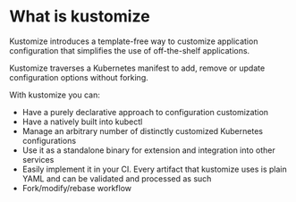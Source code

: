 # What is kustomize

Kustomize introduces a template-free way to customize application configuration that simplifies the use of off-the-shelf applications.  

Kustomize traverses a Kubernetes manifest to add, remove or update configuration options without forking.

With kustomize you can:
- Have a purely declarative approach to configuration customization
- Have a natively built into kubectl
- Manage an arbitrary number of distinctly customized Kubernetes configurations
- Use it as a standalone binary for extension and integration into other services
- Easily implement it in your CI. Every artifact that kustomize uses is plain YAML and can be validated and processed as such
- Fork/modify/rebase workflow